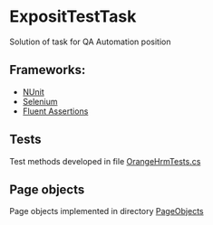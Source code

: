 # ExpositTestTask
Solution of task for QA Automation position

## Frameworks:
* [NUnit](https://nunit.org)
* [Selenium](https://selenium.dev)
* [Fluent Assertions](https://fluentassertions.com/)

## Tests ##
Test methods developed in file [OrangeHrmTests.cs](https://github.com/mirgalimovich/ExpositTestTask/blob/main/ExpositTestTask/OrangeHrmTests.cs)

## Page objects ##
Page objects implemented in directory [PageObjects](https://github.com/mirgalimovich/ExpositTestTask/tree/main/ExpositTestTask/PageObjects)

